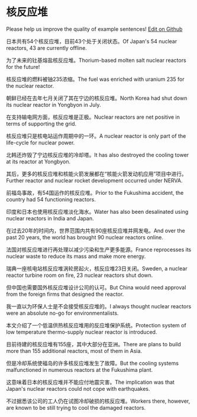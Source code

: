 # 核反应堆

Please help us improve the quality of example sentences! [Edit on Github](https://github.com/jiyushe/jiyu-example-sentence-source/blob/main/chinese/hefanyingdui.md)

<p><span class="chinese">日本共有54个核反应堆，目前43个处于关闭状态。</span><span class="english">Of Japan's 54 nuclear reactors, 43 are currently offline.</span></p>

<p><span class="chinese">为了未来的钍基熔盐核反应堆。</span><span class="english">Thorium-based molten salt nuclear reactors for the future!</span></p>

<p><span class="chinese">核反应堆的燃料被铀235浓缩。</span><span class="english">The fuel was enriched with uranium 235 for the nuclear reactor.</span></p>

<p><span class="chinese">朝鲜已经在去年七月关闭了其在宁边的核反应堆。</span><span class="english">North Korea had shut down its nuclear reactor in Yongbyon in July.</span></p>

<p><span class="chinese">在支持输电网方面，核反应堆是正极。</span><span class="english">Nuclear reactors are net positive in terms of supporting the grid.</span></p>

<p><span class="chinese">核反应堆只是核电站运作周期中的一环。</span><span class="english">A nuclear reactor is only part of the life-cycle for nuclear power.</span></p>

<p><span class="chinese">北韩还炸毁了宁边核反应堆的冷却塔。</span><span class="english">It has also destroyed the cooling tower at its reactor at Yongbyon.</span></p>

<p><span class="chinese">其后，更多的核反应堆和核能火箭发展都在“核能火箭发动机应用”项目中进行。</span><span class="english">Further reactor and nuclear rocket development occurred under NERVA.</span></p>

<p><span class="chinese">前福岛事故，有54国运作的核反应堆。</span><span class="english">Prior to the Fukushima accident, the country had 54 functioning reactors.</span></p>

<p><span class="chinese">印度和日本也使用核反应堆淡化海水。</span><span class="english">Water has also been desalinated using nuclear reactors in India and Japan.</span></p>

<p><span class="chinese">在过去20年的时间内，世界范围内共有90座核反应堆并网发电。</span><span class="english">And over the past 20 years, the world has brought 90 nuclear reactors online.</span></p>

<p><span class="chinese">法国对核反应堆进行再处理以减少污染和生产更多能源。</span><span class="english">France reprocesses its nuclear waste to reduce its mass and make more energy.</span></p>

<p><span class="chinese">瑞典一座核电站核反应堆涡轮房起火，核反应堆23日关闭。</span><span class="english">Sweden, a nuclear reactor turbine room on fire, 23 nuclear reactors shut down.</span></p>

<p><span class="chinese">但中国也需要国外核反应堆设计公司的认可。</span><span class="english">But China would need approval from the foreign firms that designed the reactor.</span></p>

<p><span class="chinese">我一直以为环保人士是不会接受核反应堆的。</span><span class="english">I always thought nuclear reactors were an absolute no-go for environmentalists.</span></p>

<p><span class="chinese">本文介绍了一个低温供热核反应堆用的反应堆保护系统。</span><span class="english">Protection system of low temperature thermo-supply nuclear reactor is introduced.</span></p>

<p><span class="chinese">目前待建的核反应堆有155座，其中大部分在亚洲。</span><span class="english">There are plans to build more than 155 additional reactors, most of them in Asia.</span></p>

<p><span class="chinese">但是冷却系统使福岛的许多核反应堆发生了故障。</span><span class="english">But the cooling systems malfunctioned in numerous reactors at the Fukushima plant.</span></p>

<p><span class="chinese">这意味着日本的核反应堆并不能应付地震灾害。</span><span class="english">The implication was that Japan's nuclear reactors could not cope with earthquakes.</span></p>

<p><span class="chinese">不过据悉该公司的工人仍在试图冷却破损的核反应堆。</span><span class="english">Workers there, however, are known to be still trying to cool the damaged reactors.</span></p>

